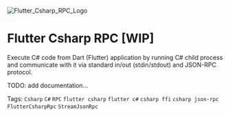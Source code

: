 ![Flutter_Csharp_RPC_Logo](https://raw.githubusercontent.com/YehudaKremer/FlutterCsharpRpc/main/docs/assets/csharp_rpc_logo.png)

# Flutter Csharp RPC [WIP]

Execute C# code from Dart (Flutter) application by running C# child process and communicate with it via standard in/out (stdin/stdout) and JSON-RPC protocol.

TODO: add documentation...

<!-- TODO: add description here (FFI, IO streams, json-rpc)

## 📋 Installation

In your `pubspec.yaml`, add the `csharp_rpc` package as a new dependency with
the following command:

```console
PS c:\src\flutter_project> flutter pub add csharp_rpc
```

TODO: add documentation here
TODO: add example project

--- -->

Tags: `Csharp` `C#` `RPC` `flutter csharp` `flutter c#` `csharp ffi` `csharp json-rpc` `FlutterCsharpRpc` `StreamJsonRpc`
